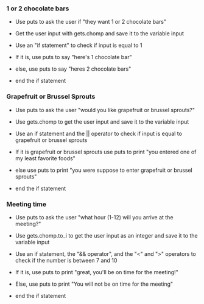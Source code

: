 ### 1 or 2 chocolate bars

* Use puts to ask the user if "they want 1 or 2 chocolate bars"

* Get the user input with gets.chomp and save it to the variable input

* Use an "if statement" to check if input is equal to 1

* If it is, use puts to say "here's 1 chocolate bar"

* else, use puts to say "heres 2 chocolate bars"

* end the if statement

### Grapefruit or Brussel Sprouts

* Use puts to ask the user "would you like grapefruit or brussel sprouts?"

* Use gets.chomp to get the user input and save it to the variable input

* Use an if statement and the || operator to check if input is equal to grapefruit or brussel sprouts

* If it is grapefruit or brussel sprouts use puts to print "you entered one of my least favorite foods"

* else use puts to print "you were suppose to enter grapefruit or brussel sprouts"

* end the if statement

### Meeting time

* Use puts to ask the user "what hour (1-12) will you arrive at the meeting?"

* Use gets.chomp.to_i to get the user input as an integer and save it to the variable input

* Use an if statement, the "&& operator", and the "<" and ">" operators to check if the number is between 7 and 10

* If it is, use puts to print "great, you'll be on time for the meeting!"

* Else, use puts to print "You will not be on time for the meeting"

* end the if statement
